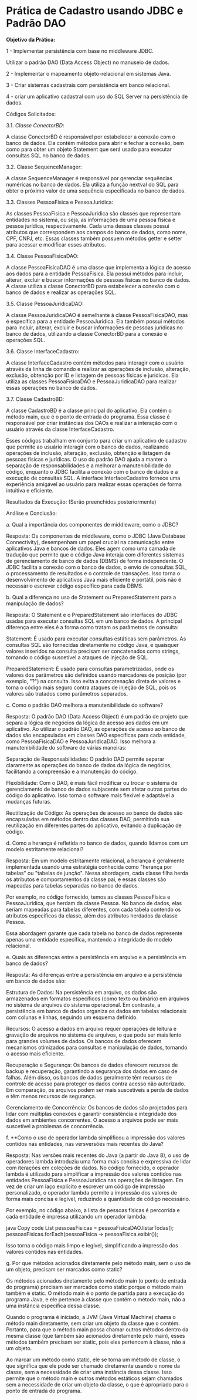 
# Prática de Cadastro usando JDBC e Padrão DAO




**Objetivo da Prática:**

1 - Implementar persistência com base no middleware JDBC.

Utilizar o padrão DAO (Data Access Object) no manuseio de dados.

2 - Implementar o mapeamento objeto-relacional em sistemas Java.

3 - Criar sistemas cadastrais com persistência em banco relacional.

4 - criar um aplicativo cadastral com uso do SQL
Server na persistência de dados.



Códigos Solicitados:

3.1. _Classe ConectorBD_:


A classe ConectorBD é responsável por estabelecer a conexão com o banco de dados. Ela contém métodos para abrir e fechar a conexão, bem como para obter um objeto Statement que será usado para executar consultas SQL no banco de dados.


3.2. Classe SequenceManager:

A classe SequenceManager é responsável por gerenciar sequências numéricas no banco de dados. Ela utiliza a função nextval do SQL para obter o próximo valor de uma sequência especificada no banco de dados.



3.3. Classes PessoaFisica e PessoaJuridica:


As classes PessoaFisica e PessoaJuridica são classes que representam entidades no sistema, ou seja, as informações de uma pessoa física e pessoa jurídica, respectivamente. Cada uma dessas classes possui atributos que correspondem aos campos do banco de dados, como nome, CPF, CNPJ, etc. Essas classes também possuem métodos getter e setter para acessar e modificar esses atributos.


3.4. Classe PessoaFisicaDAO:

A classe PessoaFisicaDAO é uma classe que implementa a lógica de acesso aos dados para a entidade PessoaFisica. Ela possui métodos para incluir, alterar, excluir e buscar informações de pessoas físicas no banco de dados. A classe utiliza a classe ConectorBD para estabelecer a conexão com o banco de dados e realizar as operações SQL.



3.5. Classe PessoaJuridicaDAO:

A classe PessoaJuridicaDAO é semelhante à classe PessoaFisicaDAO, mas é específica para a entidade PessoaJuridica. Ela também possui métodos para incluir, alterar, excluir e buscar informações de pessoas jurídicas no banco de dados, utilizando a classe ConectorBD para a conexão e operações SQL.


3.6. Classe InterfaceCadastro:

A classe InterfaceCadastro contém métodos para interagir com o usuário através da linha de comando e realizar as operações de inclusão, alteração, exclusão, obtenção por ID e listagem de pessoas físicas e jurídicas. Ela utiliza as classes PessoaFisicaDAO e PessoaJuridicaDAO para realizar essas operações no banco de dados.



3.7. Classe CadastroBD:

A classe CadastroBD é a classe principal do aplicativo. Ela contém o método main, que é o ponto de entrada do programa. Essa classe é responsável por criar instâncias dos DAOs e realizar a interação com o usuário através da classe InterfaceCadastro.


Esses códigos trabalham em conjunto para criar um aplicativo de cadastro que permite ao usuário interagir com o banco de dados, realizando operações de inclusão, alteração, exclusão, obtenção e listagem de pessoas físicas e jurídicas. O uso do padrão DAO ajuda a manter a separação de responsabilidades e a melhorar a manutenibilidade do código, enquanto o JDBC facilita a conexão com o banco de dados e a execução de consultas SQL. A interface InterfaceCadastro fornece uma experiência amigável ao usuário para realizar essas operações de forma intuitiva e eficiente.


Resultados da Execução: (Serão preenchidos posteriormente)

Análise e Conclusão:

a. Qual a importância dos componentes de middleware, como o JDBC?


Resposta: Os componentes de middleware, como o JDBC (Java Database Connectivity), desempenham um papel crucial na comunicação entre aplicativos Java e bancos de dados. Eles agem como uma camada de tradução que permite que o código Java interaja com diferentes sistemas de gerenciamento de banco de dados (DBMS) de forma independente. O JDBC facilita a conexão com o banco de dados, o envio de consultas SQL, o processamento de resultados e o controle de transações. Isso torna o desenvolvimento de aplicativos Java mais eficiente e portátil, pois não é necessário escrever código específico para cada DBMS.


b. Qual a diferença no uso de Statement ou PreparedStatement para a manipulação de dados?


Resposta: O Statement e o PreparedStatement são interfaces do JDBC usadas para executar consultas SQL em um banco de dados. A principal diferença entre eles é a forma como tratam os parâmetros de consulta:




Statement: É usado para executar consultas estáticas sem parâmetros. As consultas SQL são fornecidas diretamente no código Java, e quaisquer valores inseridos na consulta precisam ser concatenados como strings, tornando o código suscetível a ataques de injeção de SQL.




PreparedStatement: É usado para consultas parametrizadas, onde os valores dos parâmetros são definidos usando marcadores de posição (por exemplo, "?") na consulta. Isso evita a concatenação direta de valores e torna o código mais seguro contra ataques de injeção de SQL, pois os valores são tratados como parâmetros separados.




c. Como o padrão DAO melhora a manutenibilidade do software?


Resposta: O padrão DAO (Data Access Object) é um padrão de projeto que separa a lógica de negócios da lógica de acesso aos dados em um aplicativo. Ao utilizar o padrão DAO, as operações de acesso ao banco de dados são encapsuladas em classes DAO específicas para cada entidade, como PessoaFisicaDAO e PessoaJuridicaDAO. Isso melhora a manutenibilidade do software de várias maneiras:




Separação de Responsabilidades: O padrão DAO permite separar claramente as operações do banco de dados da lógica de negócios, facilitando a compreensão e a manutenção do código.




Flexibilidade: Com o DAO, é mais fácil modificar ou trocar o sistema de gerenciamento de banco de dados subjacente sem afetar outras partes do código do aplicativo. Isso torna o software mais flexível e adaptável a mudanças futuras.




Reutilização de Código: As operações de acesso ao banco de dados são encapsuladas em métodos dentro das classes DAO, permitindo sua reutilização em diferentes partes do aplicativo, evitando a duplicação de código.




d. Como a herança é refletida no banco de dados, quando lidamos com um modelo estritamente relacional?


Resposta: Em um modelo estritamente relacional, a herança é geralmente implementada usando uma estratégia conhecida como "herança por tabelas" ou "tabelas de junção". Nessa abordagem, cada classe filha herda os atributos e comportamentos da classe pai, e essas classes são mapeadas para tabelas separadas no banco de dados.


Por exemplo, no código fornecido, temos as classes PessoaFisica e PessoaJuridica, que herdam da classe Pessoa. No banco de dados, elas seriam mapeadas para tabelas diferentes, com cada tabela contendo os atributos específicos da classe, além dos atributos herdados da classe Pessoa.


Essa abordagem garante que cada tabela no banco de dados represente apenas uma entidade específica, mantendo a integridade do modelo relacional.


e. Quais as diferenças entre a persistência em arquivo e a persistência em banco de dados?


Resposta: As diferenças entre a persistência em arquivo e a persistência em banco de dados são:




Estrutura de Dados: Na persistência em arquivo, os dados são armazenados em formatos específicos (como texto ou binário) em arquivos no sistema de arquivos do sistema operacional. Em contraste, a persistência em banco de dados organiza os dados em tabelas relacionais com colunas e linhas, seguindo um esquema definido.




Recursos: O acesso a dados em arquivo requer operações de leitura e gravação de arquivos no sistema de arquivos, o que pode ser mais lento para grandes volumes de dados. Os bancos de dados oferecem mecanismos otimizados para consultas e manipulação de dados, tornando o acesso mais eficiente.




Recuperação e Segurança: Os bancos de dados oferecem recursos de backup e recuperação, garantindo a segurança dos dados em caso de falhas. Além disso, os bancos de dados geralmente têm recursos de controle de acesso para proteger os dados contra acesso não autorizado. Em comparação, os arquivos podem ser mais suscetíveis a perda de dados e têm menos recursos de segurança.




Gerenciamento de Concorrência: Os bancos de dados são projetados para lidar com múltiplas conexões e garantir consistência e integridade dos dados em ambientes concorrentes. O acesso a arquivos pode ser mais suscetível a problemas de concorrência.




f. **Como o uso de operador lambda simplificou a impressão dos valores contidos nas entidades, nas versversões mais recentes do Java?


Resposta: Nas versões mais recentes do Java (a partir do Java 8), o uso de operadores lambda introduziu uma forma mais concisa e expressiva de lidar com iterações em coleções de dados. No código fornecido, o operador lambda é utilizado para simplificar a impressão dos valores contidos nas entidades PessoaFisica e PessoaJuridica nas operações de listagem. Em vez de criar um laço explícito e escrever um código de impressão personalizado, o operador lambda permite a impressão dos valores de forma mais concisa e legível, reduzindo a quantidade de código necessário.


Por exemplo, no código abaixo, a lista de pessoas físicas é percorrida e cada entidade é impressa utilizando um operador lambda:


java
Copy code
List<PessoaFisica> pessoasFisicas = pessoaFisicaDAO.listarTodas();
pessoasFisicas.forEach(pessoaFisica -> pessoaFisica.exibir());

Isso torna o código mais limpo e legível, simplificando a impressão dos valores contidos nas entidades.


g. Por que métodos acionados diretamente pelo método main, sem o uso de um objeto, precisam ser marcados como static?

Os métodos acionados diretamente pelo método main (o ponto de entrada do programa) precisam ser marcados como static porque o método main também é static. O método main é o ponto de partida para a execução do programa Java, e ele pertence à classe que contém o método main, não a uma instância específica dessa classe.


Quando o programa é iniciado, a JVM (Java Virtual Machine) chama o método main diretamente, sem criar um objeto da classe que o contém. Portanto, para que o método main possa chamar outros métodos dentro da mesma classe (que também são acionados diretamente pelo main), esses métodos também precisam ser static, pois eles pertencem à classe, não a um objeto.


Ao marcar um método como static, ele se torna um método de classe, o que significa que ele pode ser chamado diretamente usando o nome da classe, sem a necessidade de criar uma instância dessa classe. Isso permite que o método main e outros métodos estáticos sejam chamados sem a necessidade de criar um objeto da classe, o que é apropriado para o ponto de entrada do programa.
